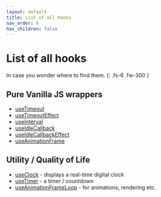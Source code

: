 ```yaml
---
layout: default
title: List of all hooks
nav_order: 6
has_children: false
---
```


# List of all hooks

In case you wonder where to find them.
{: .fs-6 .fw-300 }

## Pure Vanilla JS wrappers
- [useTimeout](/react-timing-hooks/timeouts-api/useTimeout.html)
- [useTimeoutEffect](/react-timing-hooks/timeouts-api/useTimeoutEffect.html)
- [useInterval](/react-timing-hooks/timeouts-api/useInterval.html)
- [useIdleCallback](/react-timing-hooks/timeouts-api/useIdleCallback.html)
- [useIdleCallbackEffect](/react-timing-hooks/timeouts-api/useIdleCallbackEffect.html)
- [useAnimationFrame](/react-timing-hooks/timeouts-api/useAnimationFrame.html)

## Utility / Quality of Life
- [useClock](/react-timing-hooks/timeouts-api/useClock.html) - displays a real-time digital clock
- [useTimer](/react-timing-hooks/timeouts-api/useTimer.html) - a timer / countdown
- [useAnimationFrameLoop](/react-timing-hooks/timeouts-api/useAnimationFrameLoop.html) - for animations, rendering etc.
